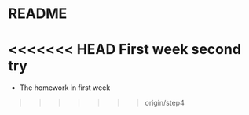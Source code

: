 # README

<<<<<<< HEAD
First week
second try
=======
* The homework in first week
>>>>>>> origin/step4
